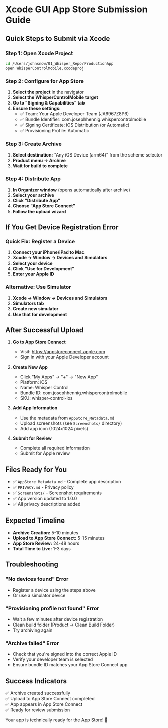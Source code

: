 # Xcode GUI App Store Submission Guide

## Quick Steps to Submit via Xcode

### Step 1: Open Xcode Project
```bash
cd /Users/johnsnow/01_Whisper_Repo/ProductionApp
open WhisperControlMobile.xcodeproj
```

### Step 2: Configure for App Store
1. **Select the project** in the navigator
2. **Select the WhisperControlMobile target**
3. **Go to "Signing & Capabilities" tab**
4. **Ensure these settings:**
   - ✅ Team: Your Apple Developer Team (JA6967Z8P6)
   - ✅ Bundle Identifier: com.josephhennig.whispercontrolmobile
   - ✅ Signing Certificate: iOS Distribution (or Automatic)
   - ✅ Provisioning Profile: Automatic

### Step 3: Create Archive
1. **Select destination:** "Any iOS Device (arm64)" from the scheme selector
2. **Product menu → Archive**
3. **Wait for build to complete**

### Step 4: Distribute App
1. **In Organizer window** (opens automatically after archive)
2. **Select your archive**
3. **Click "Distribute App"**
4. **Choose "App Store Connect"**
5. **Follow the upload wizard**

## If You Get Device Registration Error

### Quick Fix: Register a Device
1. **Connect your iPhone/iPad to Mac**
2. **Xcode → Window → Devices and Simulators**
3. **Select your device**
4. **Click "Use for Development"**
5. **Enter your Apple ID**

### Alternative: Use Simulator
1. **Xcode → Window → Devices and Simulators**
2. **Simulators tab**
3. **Create new simulator**
4. **Use that for development**

## After Successful Upload

1. **Go to App Store Connect**
   - Visit: https://appstoreconnect.apple.com
   - Sign in with your Apple Developer account

2. **Create New App**
   - Click "My Apps" → "+" → "New App"
   - Platform: iOS
   - Name: Whisper Control
   - Bundle ID: com.josephhennig.whispercontrolmobile
   - SKU: whisper-control-ios

3. **Add App Information**
   - Use the metadata from `AppStore_Metadata.md`
   - Upload screenshots (see `Screenshots/` directory)
   - Add app icon (1024x1024 pixels)

4. **Submit for Review**
   - Complete all required information
   - Submit for Apple review

## Files Ready for You

- ✅ `AppStore_Metadata.md` - Complete app description
- ✅ `PRIVACY.md` - Privacy policy
- ✅ `Screenshots/` - Screenshot requirements
- ✅ App version updated to 1.0.0
- ✅ All privacy descriptions added

## Expected Timeline

- **Archive Creation:** 5-10 minutes
- **Upload to App Store Connect:** 5-15 minutes
- **App Store Review:** 24-48 hours
- **Total Time to Live:** 1-3 days

## Troubleshooting

### "No devices found" Error
- Register a device using the steps above
- Or use a simulator device

### "Provisioning profile not found" Error
- Wait a few minutes after device registration
- Clean build folder (Product → Clean Build Folder)
- Try archiving again

### "Archive failed" Error
- Check that you're signed into the correct Apple ID
- Verify your developer team is selected
- Ensure bundle ID matches your App Store Connect app

## Success Indicators

✅ Archive created successfully  
✅ Upload to App Store Connect completed  
✅ App appears in App Store Connect  
✅ Ready for review submission  

Your app is technically ready for the App Store! 🚀
